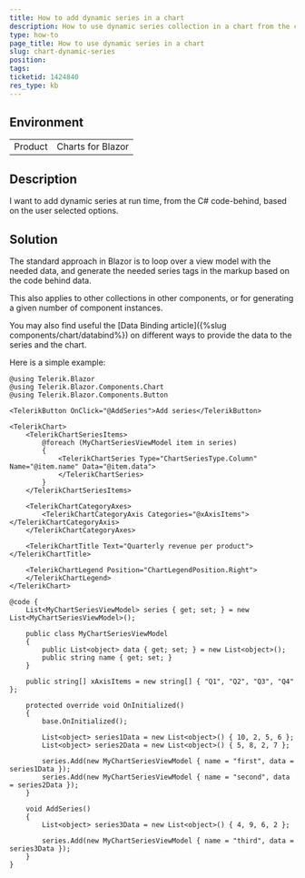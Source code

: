 ```yaml
---
title: How to add dynamic series in a chart
description: How to use dynamic series collection in a chart from the code-behind
type: how-to
page_title: How to use dynamic series in a chart
slug: chart-dynamic-series
position: 
tags: 
ticketid: 1424840 
res_type: kb
---
```


## Environment
<table>
    <tbody>
	    <tr>
	    	<td>Product</td>
	    	<td>Charts for Blazor</td>
	    </tr>
    </tbody>
</table>


## Description

I want to add dynamic series at run time, from the C# code-behind, based on the user selected options.


## Solution

The standard approach in Blazor is to loop over a view model with the needed data, and generate the needed series tags in the markup based on the code behind data.

This also applies to other collections in other components, or for generating a given number of component instances.

You may also find useful the [Data Binding article]({%slug components/chart/databind%}) on different ways to provide the data to the series and the chart.


Here is a simple example:

````CSHTML
@using Telerik.Blazor
@using Telerik.Blazor.Components.Chart
@using Telerik.Blazor.Components.Button
 
<TelerikButton OnClick="@AddSeries">Add series</TelerikButton>
 
<TelerikChart>
    <TelerikChartSeriesItems>
        @foreach (MyChartSeriesViewModel item in series)
        {
            <TelerikChartSeries Type="ChartSeriesType.Column" Name="@item.name" Data="@item.data">
            </TelerikChartSeries>
        }
    </TelerikChartSeriesItems>
 
    <TelerikChartCategoryAxes>
        <TelerikChartCategoryAxis Categories="@xAxisItems"></TelerikChartCategoryAxis>
    </TelerikChartCategoryAxes>
 
    <TelerikChartTitle Text="Quarterly revenue per product"></TelerikChartTitle>
 
    <TelerikChartLegend Position="ChartLegendPosition.Right">
    </TelerikChartLegend>
</TelerikChart>
 
@code {
    List<MyChartSeriesViewModel> series { get; set; } = new List<MyChartSeriesViewModel>();
 
    public class MyChartSeriesViewModel
    {
        public List<object> data { get; set; } = new List<object>();
        public string name { get; set; }
    }
 
    public string[] xAxisItems = new string[] { "Q1", "Q2", "Q3", "Q4" };
 
    protected override void OnInitialized()
    {
        base.OnInitialized();
 
        List<object> series1Data = new List<object>() { 10, 2, 5, 6 };
        List<object> series2Data = new List<object>() { 5, 8, 2, 7 };
 
        series.Add(new MyChartSeriesViewModel { name = "first", data = series1Data });
        series.Add(new MyChartSeriesViewModel { name = "second", data = series2Data });
    }
 
    void AddSeries()
    {
        List<object> series3Data = new List<object>() { 4, 9, 6, 2 };
 
        series.Add(new MyChartSeriesViewModel { name = "third", data = series3Data });
    }
}
````

